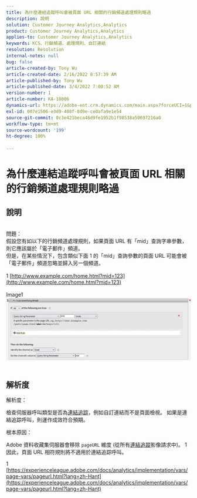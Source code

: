 ```yaml
---
title: 為什麼連結追蹤呼叫會被頁面 URL 相關的行銷頻道處理規則略過
description: 說明
solution: Customer Journey Analytics,Analytics
product: Customer Journey Analytics,Analytics
applies-to: Customer Journey Analytics,Analytics
keywords: KCS、行銷頻道、處理規則、自訂連結
resolution: Resolution
internal-notes: null
bug: false
article-created-by: Tony Wu
article-created-date: 2/16/2022 8:57:39 AM
article-published-by: Tony Wu
article-published-date: 3/4/2022 7:00:52 AM
version-number: 1
article-number: KA-18006
dynamics-url: https://adobe-ent.crm.dynamics.com/main.aspx?forceUCI=1&pagetype=entityrecord&etn=knowledgearticle&id=ef031979-068f-ec11-b400-00224804afa7
exl-id: 007e1506-e3d9-408f-8d9e-ce0afa9e1e54
source-git-commit: 0c3e421beca46d9fe1952b1f98538a50697216a0
workflow-type: tm+mt
source-wordcount: '199'
ht-degree: 100%

---
```


# 為什麼連結追蹤呼叫會被頁面 URL 相關的行銷頻道處理規則略過

## 說明


<br>問題：
<br>假設您有如以下的行銷頻道處理規則，如果頁面 URL 有「mid」查詢字串參數，則它應該屬於「電子郵件」頻道。
<br>但是，在某些情況下，包含類似下面 1 的「mid」查詢參數的頁面 URL 可能會被「電子郵件」頻道忽略並歸入另一個頻道。
<br> 
<br>1 [http://www.example.com/home.html?mid=123](http://www.example.com/home.html?mid=123)
<br> 
<br>Image1
<br>![](assets/___0a52cf71-078f-ec11-b400-00224804afa7___.png)
<br> 

## 解析度




解析度：

檢查伺服器呼叫類型是否為[連結追踪](https://experienceleague.adobe.com/docs/analytics/implementation/vars/functions/tl-method.html?lang=zh-Hant)，例如自訂連結而不是頁面檢視。  如果是連結追踪呼叫，則運作成效符合預期。



根本原因：

Adobe 資料收藏集伺服器會移除 `pageURL` 維度 (從所有[連結追蹤](https://experienceleague.adobe.com/docs/analytics/implementation/vars/functions/tl-method.html?lang=en)影像請求中)。 1  因此，頁面 URL 相符規則將不適用於連結追踪呼叫。

1 [https://experienceleague.adobe.com/docs/analytics/implementation/vars/page-vars/pageurl.html?lang=zh-Hant](https://experienceleague.adobe.com/docs/analytics/implementation/vars/page-vars/pageurl.html?lang=zh-Hant)
